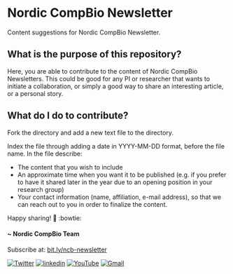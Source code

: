 # Nordic CompBio Newsletter
Content suggestions for Nordic CompBio Newsletter.

## What is the purpose of this repository? 
Here, you are able to contribute to the content of Nordic CompBio Newsletters. 
This could be good for any PI or researcher that wants to initiate a collaboration, 
or simply a good way to share an interesting article, or a personal story.

## What do I do to contribute?
Fork the directory and add a new text file to the directory. 

Index the file through adding a date in YYYY-MM-DD format, before the file name. 
In the file describe: 
* The content that you wish to include
* An approximate time when you want it to be published (e.g. if you prefer to have it shared later in the year due to an opening position in your research group)
* Your contact information (name, affiliation, e-mail address), so that we can reach out to you in order to finalize the content.

Happy sharing! 🦖 :bowtie: 

#### ~ Nordic CompBio Team
Subscribe at: [bit.ly/ncb-newsletter](https://bit.ly/ncb-newsletter)<br>
<p align="left">
  <a href="https://twitter.com/NordicCompBio"><img src="https://img.icons8.com/color/50/000000/twitter-squared.png" alt="Twitter"/></a>
  <a href="https://www.linkedin.com/company/nordic-compbio/"><img src="https://img.icons8.com/color/50/000000/linkedin.png" alt="linkedin"/></a>
  <a href="https://www.youtube.com/channel/UCy94PIIziV318QL1bF7Z8TA"><img src="https://img.icons8.com/color/50/000000/youtube.png" alt="YouTube"/></a>
  <a href="mailto:nordic.compbio@gmail.com"><img src="https://img.icons8.com/color/50/000000/gmail.png" alt="Gmail"/></a>
</p>
